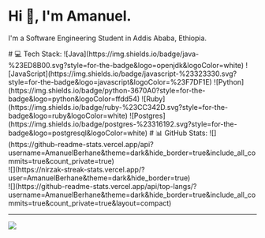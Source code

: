 <h1>Hi 👋, I'm Amanuel.</h1>
<p>I'm a Software Engineering Student in Addis Ababa, Ethiopia.</p>
# 💻 Tech Stack:
![Java](https://img.shields.io/badge/java-%23ED8B00.svg?style=for-the-badge&logo=openjdk&logoColor=white) ![JavaScript](https://img.shields.io/badge/javascript-%23323330.svg?style=for-the-badge&logo=javascript&logoColor=%23F7DF1E) ![Python](https://img.shields.io/badge/python-3670A0?style=for-the-badge&logo=python&logoColor=ffdd54) ![Ruby](https://img.shields.io/badge/ruby-%23CC342D.svg?style=for-the-badge&logo=ruby&logoColor=white) ![Postgres](https://img.shields.io/badge/postgres-%23316192.svg?style=for-the-badge&logo=postgresql&logoColor=white)
# 📊 GitHub Stats:
![](https://github-readme-stats.vercel.app/api?username=AmanuelBerhane&theme=dark&hide_border=true&include_all_commits=true&count_private=true)<br/>
![](https://nirzak-streak-stats.vercel.app/?user=AmanuelBerhane&theme=dark&hide_border=true)<br/>
![](https://github-readme-stats.vercel.app/api/top-langs/?username=AmanuelBerhane&theme=dark&hide_border=true&include_all_commits=true&count_private=true&layout=compact)

---
[![](https://visitcount.itsvg.in/api?id=AmanuelBerhane&icon=0&color=0)](https://visitcount.itsvg.in)

<!-- Proudly created with GPRM ( https://gprm.itsvg.in ) -->
